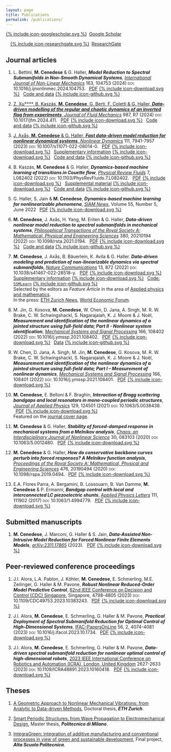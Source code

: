 ```yaml
---
layout: page
title: Publications
permalink: /publications/
---
```


<p><a href="https://scholar.google.com/citations?user=5sEbfHEAAAAJ&hl=en"><span style=';margin-right:.5em' class="icon icon--googlescholar">{% include icon-googlescholar.svg %}</span>Google Scholar</a>

<a href="https://www.researchgate.net/profile/Mattia-Cenedese"><span style='margin-left:1em;margin-right:.5em' class="icon icon--researchgate">{% include icon-researchgate.svg %}</span>ResearchGate</a>
</p>

## Journal articles

1. L. Bettini, **M. Cenedese** & G. Haller, ***Model Reduction to Spectral Submanifolds in Non-Smooth Dynamical Systems***, [*International Journal of Non-Linear Mechanics*](https://doi.org/10.1016/j.ijnonlinmec.2024.104753) 163, 104753 (2024) <span style="font-variant:small-caps;">doi</span>: 10.1016/j.ijnonlinmec.2024.104753. <a style='margin-left:.5em' href="https://pdf.sciencedirectassets.com/271594/1-s2.0-S0020746224X00049/1-s2.0-S0020746224001185/main.pdf?X-Amz-Security-Token=IQoJb3JpZ2luX2VjEGYaCXVzLWVhc3QtMSJHMEUCIQD%2FYfZmEiTBBR3dULsvDAfvSPgiazxSes9%2B%2FHIJzf0K0wIgdVDyNEK9Kmse455XR5utzqMMnkadnV54Xb1HQ%2FsNWh8quwUI3v%2F%2F%2F%2F%2F%2F%2F%2F%2F%2FARAFGgwwNTkwMDM1NDY4NjUiDNS5vRm6v%2FrLYPfQpyqPBRf%2FHy1m6iDoXoJg72odflFTQRoalWKb2EzI9PySmcoVRu5jl%2FPx1WDBZjjIQgKvHB2fnbRyle2AgeJy8IerHlB04lNWn8F82xTrBTcREzmVoIEhYz2SVfebtL9MO5CNZgCl91o3dr%2FT0JoXOQPZ6QFxtfW6tLQ2EiroclPJWDdl33N4mQLNHKl%2B16UKc5DjN80NX4gEhPB5R46QigEi9HVavqfJZmEmxvr02N5At9e%2FImrQcv1Hl2YBbRle6tWWo6D%2FjZ%2ByM%2FjjLv9z06AC2XRLPa6GX6qKW%2BOIO00knxRvnbIaAf727UbFtkK%2BsSbPCWXayfESuQqEclrBwppd%2FuUncVvEDf2DxLWmw6BjBzsSRpwEfFMvye%2BPg6SGVuhr%2BQHE739rSHdDbp%2BW0STB5dejCIkBiTGF%2BDJKYVgttFDiow0N4nYrcToHI5foAz5dpdyLEt62WSSHZbMD%2Bsy5IG8xwKgxoGFjVOhJgEGBNRHl1KufAOfQljFy5Lnelu6QCWLq5Ngo0fqZeWC0gr6pkh%2F%2Fp79RF%2F%2BTEWYERKuym%2FKtH39aRnkdkyX2FRKaGM7UAT3R5KP6%2BkVSzo9L%2Fddm8h36mGpTVeE2fLu1%2B%2Bnkft4BPPq9uYPefFlMbPEdP6%2B685CeX2F4llyuX5v%2FbIlYaQ4dcsc20fYbAJ45X%2B8Xb4hQY2fuehSiIs9I0M7bu3FFPEPlktibGQcEUcdm6NSAO2z9rdgpd8v7yvOnHJHUqD0jzdLxWwHSBJUcSqZ%2FdaevHCtaLgnyRH61GPCEnccs3wOwGfQsIMq21BOW1BH05u3BKBqr8KncykKBy5%2BlNn2tbFU94X05jldZ0SEyIEXemU%2BwBz%2BQHvpatwC1jj1QuL4wue7TsgY6sQFD%2FnqJ1UFf8PHOY5guZfZP4%2BFhWp1ACmvmm7ZfHMs2rRVsXrgfdFynMvb0LYQJBFoHrgXM%2F0eQGr%2BceT0jKsmffxK9Tfi1T%2FO7GgS6MXW%2BP3LXX4dsDQ0N%2FjJnzQPKisOWmZPXWq%2FFH%2FyASZS%2FRRYRSRKCxxt7yJCjvPoMSp8i3YDkW7Vbp%2F0VRVPYGMo18610YmTtU9oznnRe%2FyUOBaYui3cj2V801QoefGt2cbzZSUc%3D&X-Amz-Algorithm=AWS4-HMAC-SHA256&X-Amz-Date=20240527T222533Z&X-Amz-SignedHeaders=host&X-Amz-Expires=300&X-Amz-Credential=ASIAQ3PHCVTY53BUWKSK%2F20240527%2Fus-east-1%2Fs3%2Faws4_request&X-Amz-Signature=7e8280cb39c7eae9dbc81bcd9535566c6f314469010662b0c39dc863f8d508ae&hash=1bb4624847de1790a99e45d4c09ec2b2f9a85ede391f028919089f9b085fc767&host=68042c943591013ac2b2430a89b270f6af2c76d8dfd086a07176afe7c76c2c61&pii=S0020746224001185&tid=spdf-a2af737e-d458-4405-bded-617f2bc44270&sid=54c86ba37d418748f34a637336a31f44cf4dgxrqb&type=client&tsoh=d3d3LnNjaWVuY2VkaXJlY3QuY29t&ua=190d5f590f5e530c060651&rr=88a96bea7da9362a&cc=ch">PDF<span style='margin-left:.3em;margin-right:.5em' class="icon icon--download">{% include icon-download.svg %}</span></a> <a href="https://github.com/mattiacenedese/SSMLearn/tree/main/miscellaneous/nonsmoothSSM">Code and data<span style='margin-left:.3em;margin-right:.5em' class="icon icon--download">{% include icon-github.svg %}

2. Z. Xu****, B. Kaszás, **M. Cenedese**, G. Berti, F. Coletti & G. Haller, ***Data-driven modelling of the regular and chaotic dynamics of an inverted flag from experiments***, [*Journal of Fluid Mechanics*](https://doi.org/10.1017/jfm.2024.411) 987, R7 (2024) <span style="font-variant:small-caps;">doi</span>: 10.1017/jfm.2024.411. <a style='margin-left:.5em' href="https://www.georgehaller.com/reprints/inverted_flag_experiments.pdf">PDF<span style='margin-left:.3em;margin-right:.5em' class="icon icon--download">{% include icon-download.svg %}</span></a> <a href="https://github.com/mattiacenedese/SSMLearn/tree/main/examples/invertedflag">Code and data<span style='margin-left:.3em;margin-right:.5em' class="icon icon--download">{% include icon-github.svg %}

3. J. Axås, **M. Cenedese** & G. Haller, ***Fast data-driven model reduction for nonlinear dynamical systems***, [*Nonlinear Dynamics*](https://doi.org/10.1007/s11071-022-08014-0) 111, 7941-7957 (2023) <span style="font-variant:small-caps;">doi</span>: 10.1007/s11071-022-08014-0. <a style='margin-left:.5em' href="https://link.springer.com/content/pdf/10.1007/s11071-022-08014-0.pdf">PDF<span style='margin-left:.3em;margin-right:.5em' class="icon icon--download">{% include icon-download.svg %}</span></a> <a href="https://link.springer.com/article/10.1007/s11071-022-08014-0#Sec16">Supplementary information<span style='margin-left:.3em;margin-right:.5em' class="icon icon--download">{% include icon-download.svg %}</span></a> <a href="https://github.com/mattiacenedese/SSMLearn/tree/main/fastSSM">Code and data<span style='margin-left:.3em;margin-right:.5em' class="icon icon--download">{% include icon-github.svg %}</span></a>

4. B. Kaszás, **M. Cenedese** & G. Haller, ***Dynamics-based machine learning of transitions in Couette flow***, [*Physical Review Fluids*](https://doi.org/10.1103/PhysRevFluids.7.L082402) 7, L082402 (2022) <span style="font-variant:small-caps;">doi</span>: 10.1103/PhysRevFluids.7.L082402. <a style='margin-left:.5em' href="http://www.georgehaller.com/reprints/dynamicsbasedmachinelearning.pdf">PDF<span style='margin-left:.3em;margin-right:.5em' class="icon icon--download">{% include icon-download.svg %}</span></a> <a href="https://journals.aps.org/prfluids/supplemental/10.1103/PhysRevFluids.7.L082402/supplemental_couette.pdf">Supplemental material<span style='margin-left:.3em;margin-right:.5em' class="icon icon--download">{% include icon-download.svg %}</span></a> <a href="https://github.com/mattiacenedese/SSMLearn">Code and data<span style='margin-left:.3em;margin-right:.5em' class="icon icon--download">{% include icon-github.svg %}</span></a>

2. G. Haller, S. Jain & **M. Cenedese**, ***Dynamics-based machine learning for nonlinearizable phenomena***, [*SIAM News*](https://sinews.siam.org/Details-Page/dynamics-based-machine-learning-for-nonlinearizable-phenomena), Volume 55, Number 5, June 2022 <a style='margin-left:.5em' href="http://www.georgehaller.com/reprints/HallerJainCenedese_dynamics_based_machine_learning.pdf">PDF<span style='margin-left:.3em;margin-right:.5em' class="icon icon--download">{% include icon-download.svg %}</span></a>

2. **M. Cenedese**, J. Axås, H. Yang, M. Eriten & G. Haller, ***Data-driven nonlinear model reduction to spectral submanifolds in mechanical systems***, [*Philosophical Transactions of the Royal Society A: Mathematical, Physical and Engineering Sciences*](https://doi.org/10.1098/rsta.2021.0194) 380, 20210194 (2022) <span style="font-variant:small-caps;">doi</span>: 10.1098/rsta.2021.0194.
<a style='margin-left:.5em' href="http://www.georgehaller.com/reprints/Cenedeseetal_DataDrivenNonlinearModelReduction.pdf">PDF<span style='margin-left:.3em;margin-right:.5em' class="icon icon--download">{% include icon-download.svg %}</span></a> 
<a href="https://github.com/mattiacenedese/SSMLearn">Code and data<span style='margin-left:.3em;margin-right:.5em' class="icon icon--download">{% include icon-github.svg %}</span></a>

2. **M. Cenedese**, J. Axås, B. Bäuerlein, K. Avila & G. Haller. ***Data-driven modeling and prediction of non-linearizable dynamics via spectral submanifolds***, [*Nature Communications*](https://doi.org/10.1038/s41467-022-28518-y) 13, 872 (2022) <span style="font-variant:small-caps;">doi</span>: 10.1038/s41467-022-28518-y.
<a style='margin-left:.5em' href="https://www.nature.com/articles/s41467-022-28518-y.pdf">PDF<span style='margin-left:.3em;margin-right:.5em' class="icon icon--download">{% include icon-download.svg %}</span></a> 
<a href="https://static-content.springer.com/esm/art%3A10.1038%2Fs41467-022-28518-y/MediaObjects/41467_2022_28518_MOESM1_ESM.pdf">Supplementary information<span style='margin-left:.3em;margin-right:.5em' class="icon icon--download">{% include icon-download.svg %}</span></a> 
<a href="https://github.com/mattiacenedese/SSMLearn">Code: `SSMLearn`<span style='margin-left:.3em;margin-right:.5em' class="icon icon--download">{% include icon-github.svg %}</span></a><br>
Selected by the editors as *Feature Article* in the area of [Applied physics and mathematics](https://www.nature.com/collections/hjhbgijcei).<br>
In the press: [ETH Zurich News](https://ethz.ch/en/news-and-events/eth-news/news/2022/02/predicting-complex-dynamics-from-data.html), [World Economic Forum](https://www.weforum.org/agenda/2022/03/predicting-complex-dynamics-from-data/).

2.  M. Jin, G. Kosova, **M. Cenedese**, W. Chen, D. Jana, A. Singh, M. R. W. Brake, C. W. Schwingshackl, S. Nagarajaiah, K. J. Moore & J. Noël, ***Measurement and identification of the nonlinear dynamics of a jointed structure using full-field data; Part II - Nonlinear system identification***, [*Mechanical Systems and Signal Processing*](https://doi.org/10.1016/j.ymssp.2021.108402) 166, 108402 (2022) <span style="font-variant:small-caps;">doi</span>: 10.1016/j.ymssp.2021.108402.
<a style='margin-left:.5em' href="/assets/publications/2022MSSPJinKosovaCenedese_etal.pdf">PDF<span style='margin-left:.3em;margin-right:.5em' class="icon icon--download">{% include icon-download.svg %}</span></a> 
<a href="https://github.com/mattiacenedese/BRBtesting">Data<span style='margin-left:.3em;margin-right:.5em' class="icon icon--download">{% include icon-github.svg %}</span></a>

2. W. Chen, D. Jana, A. Singh, M. Jin, **M. Cenedese**, G. Kosova, M. R. W. Brake, C. W. Schwingshackl, S. Nagarajaiah, K. J. Moore & J. Noël, ***Measurement and identification of the nonlinear dynamics of a jointed structure using full-field data; Part I – Measurement of nonlinear dynamics***, [*Mechanical Systems and Signal Processing*](https://doi.org/10.1016/j.ymssp.2021.108401) 166, 108401 (2022) <span style="font-variant:small-caps;">doi</span>: 10.1016/j.ymssp.2021.108401.
<a style='margin-left:.5em' href="/assets/publications/2022MSSPChenJanaSingh_etal.pdf">PDF<span style='margin-left:.3em;margin-right:.5em' class="icon icon--download">{% include icon-download.svg %}</span></a> 

2. **M. Cenedese**, E. Belloni & F. Braghin, ***Interaction of Bragg scattering bandgaps and local resonators in mono-coupled periodic structures***, [*Journal of Applied Physics*](https://aip.scitation.org/doi/full/10.1063/5.0038438) 129, 124501 (2021) <span style="font-variant:small-caps;">doi</span>: 10.1063/5.0038438. 
<a style='margin-left:.5em' href="/assets/publications/2021JAPCenedeseBelloniBraghin.pdf">PDF<span style='margin-left:.3em;margin-right:.5em' class="icon icon--download">{% include icon-download.svg %}</span></a><br>
Featured on the [journal cover page](https://aip.scitation.org/action/showLargeCover?doi=10.1063%2Fjap.2021.129.issue-12).

2. **M. Cenedese** & G. Haller, ***Stability of forced-damped response in mechanical systems from a Melnikov analysis***, [*Chaos: an Interdisciplinary Journal of Nonlinear Science*](https://aip.scitation.org/doi/full/10.1063/5.0012480) 30, 083103 (2020) <span style="font-variant:small-caps;">doi</span>: 10.1063/5.0012480.
<a style='margin-left:.5em' href="http://www.georgehaller.com/reprints/CenedeseHaller_stabilityMelnikov.pdf">PDF<span style='margin-left:.3em;margin-right:.5em' class="icon icon--download">{% include icon-download.svg %}</span></a> 

2. **M. Cenedese** & G. Haller, ***How do conservative backbone curves perturb into forced responses? A Melnikov function analysis***, [*Proceedings of the Royal Society A: Mathematical, Physical and Engineering Sciences*](royalsocietypublishing.org/doi/abs/10.1098/rspa.2019.0494?af=R) 476, 20190494 (2020) <span style="font-variant:small-caps;">doi</span>: 10.1098/rspa.2019.0494.
<a style='margin-left:.5em' href="http://www.georgehaller.com/reprints/CenedeseHaller_backboneMelnikov.pdf">PDF<span style='margin-left:.3em;margin-right:.5em' class="icon icon--download">{% include icon-download.svg %}</span></a> 

2. E.A. Flores Parra, A. Bergamini, B. Lossouarn, B. Van Damme, **M. Cenedese** & P. Ermanni, ***Bandgap control with local and interconnected LC piezoelectric shunts***, [*Applied Physics Letters*](https://aip.scitation.org/doi/full/10.1063/1.4994779) 111, 111902 (2017) <span style="font-variant:small-caps;">doi</span>: 10.1063/1.4994779. 
<a style='margin-left:.5em' href="https://www.research-collection.ethz.ch/bitstream/handle/20.500.11850/185265/Bangap.pdf?sequence=1&isAllowed=y#page=3">PDF<span style='margin-left:.3em;margin-right:.5em' class="icon icon--download">{% include icon-download.svg %}</span></a> 

## Submitted manuscripts

1. **M. Cenedese**, J. Marconi, G. Haller & S. Jain, ***Data-Assisted Non-Intrusive Model Reduction for Forced Nonlinear Finite Elements Models***, [*arXiv:2311.17865*](http://arxiv.org/abs/2311.17865) (2023).
<a style='margin-left:.5em' href="https://arxiv.org/pdf/2311.17865.pdf">PDF<span style='margin-left:.3em;margin-right:.5em' class="icon icon--download">{% include icon-download.svg %}</span></a>

## Peer-reviewed conference proceedings

1. J.I. Alora, L.A. Pablon, J. Köhler, **M. Cenedese**, E. Schmerling, M.E. Zeilinger, G. Haller & M. Pavone, ***Robust Nonlinear Reduced-Order Model Predictive Control***, [62nd IEEE Conference on Decision and Control (CDC) Singapore](https://doi.org/10.1109/CDC49753.2023.10383243), Singapore, 4798-4805 (2023) <span style="font-variant:small-caps;">doi</span>: 10.1109/CDC49753.2023.10383243.
<a style='margin-left:.5em' href="https://arxiv.org/pdf/2309.05746.pdf">PDF<span style='margin-left:.3em;margin-right:.5em' class="icon icon--download">{% include icon-download.svg %}</span></a> 

2. J.I. Alora, **M. Cenedese**, E. Schmerling, G. Haller & M. Pavone, ***Practical Deployment of Spectral Submanifold Reduction for Optimal Control of High-Dimensional Systems***, [IFAC-PapersOnLine](https://www.sciencedirect.com/science/article/pii/S2405896323021432) 56, 2, 4074-4081 (2023) <span style="font-variant:small-caps;">doi</span>: 10.1016/j.ifacol.2023.10.1734.
<a style='margin-left:.5em' href="https://stanfordasl.github.io/wp-content/papercite-data/pdf/Alora.Cenedese.IFAC23.pdf">PDF<span style='margin-left:.3em;margin-right:.5em' class="icon icon--download">{% include icon-download.svg %}</span></a> 

2. J.I. Alora, **M. Cenedese**, E. Schmerling, G. Haller & M. Pavone, ***Data-driven spectral submanifold reduction for nonlinear optimal control of high-dimensional robots***, [2023 IEEE International Conference on Robotics and Automation (ICRA), London, United Kingdom](https://ieeexplore.ieee.org/document/10160418) 2627-2633 (2023) <span style="font-variant:small-caps;">doi</span>: 10.1109/ICRA48891.2023.10160418.
<a style='margin-left:.5em' href="https://www.georgehaller.com/reprints/highdimensionalrobots.pdf">PDF<span style='margin-left:.3em;margin-right:.5em' class="icon icon--download">{% include icon-download.svg %}</span></a>

## Theses

1. [A Geometric Approach to Nonlinear Mechanical Vibrations: from Analytic to Data-driven Methods](https://www.research-collection.ethz.ch/handle/20.500.11850/528996), Doctoral thesis, ***ETH Zurich***.

2. [Smart Periodic Structures: from Wave Propagation to Electromechanical Design](https://www.politesi.polimi.it/handle/10589/131354), Master thesis, ***Politecnico di Milano***.

2. [IntegraGreen: integration of additive manufacturing and conventional processes in view of green and sustainable development](https://www.asp-poli.it/projects/integragreen-integration-of-additive-manufacturing-and-machining-processes-in-view-of-green-and-sustainable-development/), Final project, ***Alta Scuola Politecnica***.





